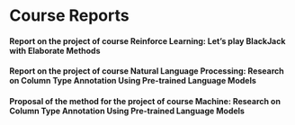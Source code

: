 # Course Reports

#### Report on the project of course Reinforce Learning: Let’s play BlackJack with Elaborate Methods
#### Report on the project of course Natural Language Processing: Research on Column Type Annotation Using Pre-trained Language Models
#### Proposal of the method for the project of course Machine: Research on Column Type Annotation Using Pre-trained Language Models

